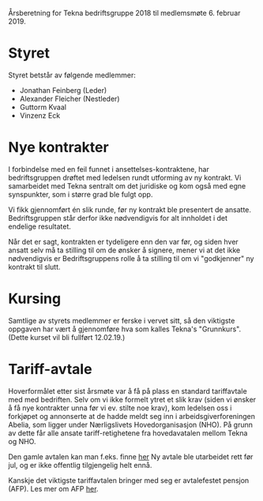 Årsberetning for Tekna bedriftsgruppe 2018 til medlemsmøte 6. februar 2019.

# Styret

Styret betstår av følgende medlemmer:

* Jonathan Feinberg (Leder)
* Alexander Fleicher (Nestleder)
* Guttorm Kvaal
* Vinzenz Eck

# Nye kontrakter

I forbindelse med en feil funnet i ansettelses-kontraktene, har bedriftsgruppen
drøftet med ledelsen rundt utforming av ny kontrakt. Vi samarbeidet med Tekna
sentralt om det juridiske og kom også med egne synspunkter, som i større grad
ble fulgt opp.

Vi fikk gjennomført én slik runde, før ny kontrakt ble presentert de ansatte.
Bedriftsgruppen står derfor ikke nødvendigvis for alt innholdet i det endelige
resultatet.

Når det er sagt, kontrakten er tydeligere enn den var før, og siden hver ansatt
selv må ta stilling til om de ønsker å signere, mener vi at det ikke
nødvendigvis er Bedriftsgruppens rolle å ta stilling til om vi "godkjenner" ny
kontrakt til slutt.

# Kursing

Samtlige av styrets medlemmer er ferske i vervet sitt, så den viktigste
oppgaven har vært å gjennomføre hva som kalles Tekna's "Grunnkurs".
(Dette kurset vil bli fullført 12.02.19.)

# Tariff-avtale

Hoverformålet etter sist årsmøte var å få på plass en standard tariffavtale med
med bedriften. Selv om vi ikke formelt ytret et slik krav (siden vi ønsker å få
nye kontrakter unna før vi ev. stilte noe krav), kom ledelsen oss i forkjøpet
og annonserte at de hadde meldt seg inn i arbeidsgiverforeningen Abelia, som
ligger under Nærligslivets Hovedorganisasjon (NHO). På grunn av dette får alle
ansate tariff-retighetene fra hovedavatalen mellom Tekna og NHO.

Den gamle avtalen kan man f.eks. finne [her](
https://www.tekna.no/globalassets/filer/tariffavtaler/privat/nho/hovedavtale_tekna-nho-_20162018.pdf)
Ny avtale ble utarbeidet rett før jul, og er ikke offentlig tilgjengelig helt
ennå.

Kanskje det viktigste tariffavtalen bringer med seg er avtalefestet pensjon
(AFP). Les mer om AFP [her](https://www.afp.no/).
